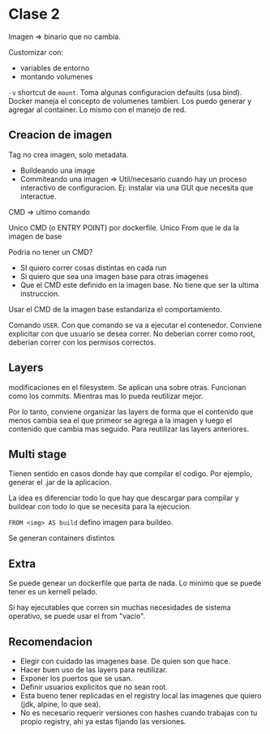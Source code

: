 # Clase 2

Imagen => binario que no cambia.

Customizar con:
- variables de entorno
- montando volumenes

`-v` shortcut de `mount`. Toma algunas configuracion defaults (usa bind). Docker maneja el concepto de volumenes tambien. Los puedo generar y agregar al container. Lo mismo con el manejo de red. 

## Creacion de imagen

Tag no crea imagen, solo metadata.

- Buildeando una image
- Commiteando una imagen => Util/necesario cuando hay un proceso interactivo de configuracion. Ej: instalar via una GUI que necesita que interactue.

CMD => ultimo comando

Unico CMD (o ENTRY POINT) por dockerfile. Unico From que le da la imagen de base

Podria no tener un CMD?
- SI quiero correr cosas distintas en cada run
- Si quiero que sea una imagen base para otras imagenes
- Que el CMD este definido en la imagen base. No tiene que ser la ultima instruccion.

Usar el CMD de la imagen base estandariza el comportamiento.

Comando `USER`. Con que comando se va a ejecutar el contenedor. Conviene explicitar con que usuario se desea correr. No deberian correr como root, deberian correr con los permisos correctos.

## Layers

modificaciones en el filesystem. Se aplican una sobre otras. Funcionan como los commits.
Mientras mas lo pueda reutilizar mejor.

Por lo tanto, conviene organizar las layers de forma que el contenido que menos cambia sea el que primeor se agrega a la imagen y luego el contenido que cambia mas seguido. Para reutilizar las layers anteriores.

## Multi stage

Tienen sentido en casos donde hay que compilar el codigo. Por ejemplo, generar el .jar de la aplicacion.

La idea es diferenciar todo lo que hay que descargar para compilar y buildear con todo lo que se necesita para la ejecucion.

`FROM <img> AS build` defino imagen para buildeo. 

Se generan containers distintos

## Extra

Se puede genear un dockerfile que parta de nada. Lo minimo que se puede tener es un kernell pelado.

Si hay ejecutables que corren sin muchas necesidades de sistema operativo, se puede usar el from "vacio".

## Recomendacion

- Elegir con cuidado las imagenes base. De quien son que hace.
- Hacer buen uso de las layers para reutilizar.
- Exponer los puertos que se usan.
- Definir usuarios explicitos que no sean root.
- Esta bueno tener replicadas en el registry local las imagenes que quiero (jdk, alpine, lo que sea).
- No es necesario requerir versiones con hashes cuando trabajas con tu propio registry, ahi ya estas fijando las versiones.